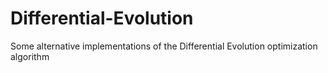 # Differential-Evolution
Some alternative implementations of the Differential Evolution optimization algorithm
